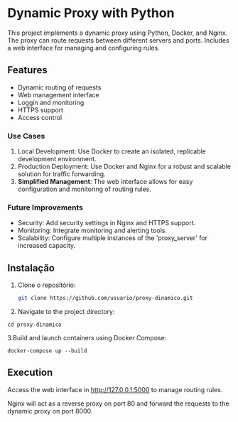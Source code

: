 # Dynamic Proxy with Python

This project implements a dynamic proxy using Python, Docker, and Nginx. The proxy can route requests between different servers and ports. Includes a web interface for managing and configuring rules.

## Features
- Dynamic routing of requests
- Web management interface
- Loggin and monitoring
- HTTPS support
- Access control

### Use Cases

1. Local Development: Use Docker to create an isolated, replicable development environment.
2. Production Deployment: Use Docker and Nginx for a robust and scalable solution for traffic forwarding.
3. **Simplified Management**: The web interface allows for easy configuration and monitoring of routing rules.

### Future Improvements

- Security: Add security settings in Nginx and HTTPS support.
- Monitoring: Integrate monitoring and alerting tools.
- Scalability: Configure multiple instances of the 'proxy_server' for increased capacity.

## Instalação

1. Clone o repositório:
   ```bash
   git clone https://github.com/usuario/proxy-dinamico.git

2. Navigate to the project directory:
````
cd proxy-dinamico
````
3.Build and launch containers using Docker Compose:
````
docker-compose up --build
````

## Execution
Access the web interface in http://127.0.0.1:5000 to manage routing rules.

Nginx will act as a reverse proxy on port 80 and forward the requests to the dynamic proxy on port 8000.
